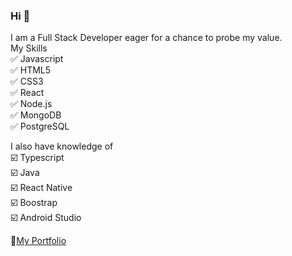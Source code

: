 ### Hi 👋

  I am a Full Stack Developer eager for a chance to probe my value.<br>
  My Skills<br>
  ✅ Javascript<br>
  ✅ HTML5<br>
  ✅ CSS3<br>
  ✅ React<br>
  ✅ Node.js<br>
  ✅ MongoDB<br>
  ✅ PostgreSQL<br>
  
  I also have knowledge of <br>
  ☑️ Typescript <br>
  ☑️ Java<br>
  ☑️ React Native<br>
  ☑️ Boostrap<br>
  ☑️ Android Studio<br>
  
  
  
  🔗<a href="https://portfolio-git-main-ultrapotros.vercel.app/" target="_blank">My Portfolio</a>

